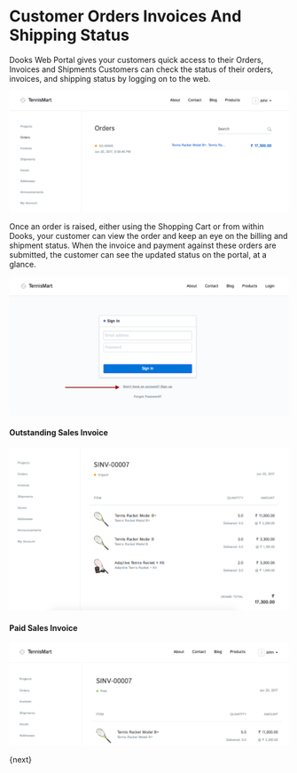<!-- add-breadcrumbs -->
# Customer Orders Invoices And Shipping Status

Dooks Web Portal gives your customers quick access to their Orders, Invoices and Shipments Customers can check the status of their orders, invoices, and shipping status by logging on to the web.

<img class="screenshot" alt="Customer Portal" src="../assets/portal-menu.png">

Once an order is raised, either using the Shopping Cart or from within Dooks, your customer can view the order and keep an eye on the billing and shipment status. When the invoice and payment against these orders are submitted, the customer can see the updated status on the portal, at a glance.

<img class="screenshot" alt="Customer Portal" src="../assets/website-login.png">

#### Outstanding Sales Invoice

<img class="screenshot" alt="Customer Portal" src="../assets/invoice-unpaid.png">

#### Paid Sales Invoice

<img class="screenshot" alt="Customer Portal" src="../assets/invoice-paid.png">

{next}